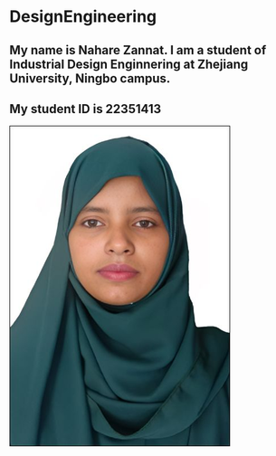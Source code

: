 # DesignEngineering
## My name is Nahare Zannat. I am a student of Industrial Design Enginnering at Zhejiang University, Ningbo campus.
## My student ID is 22351413
![](image/Photo.jpg)
